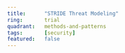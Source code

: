 ```yaml
---
title:      "STRIDE Threat Modeling"
ring:       trial
quadrant:   methods-and-patterns
tags:       [security]
featured:   false
---
```

